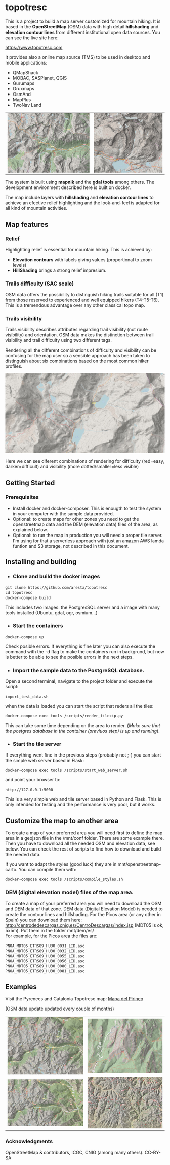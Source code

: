 # topotresc
This is a project to build a map server customized for mountain hiking. It is based in the **OpenStreetMap** (OSM) data with high detail **hillshading** and **elevation contour lines** from different institutional open data sources. You can see the live site here: 

https://www.topotresc.com

It provides also a online map source (TMS) to be used in desktop and mobile applications:

- QMapShack
- MOBAC, SASPlanet, QGIS
- Gurumaps
- Oruxmaps
- OsmAnd
- MapPlus
- TwoNav Land



|             |     |
:-------------------------:|:-------------------------:|
|![Sant Maurici](docs/img/st_maurici.jpg)   |  ![Balaitus](docs/img/balaitus.jpg)  |

The system is built using **mapnik** and the **gdal tools** among others. The development environment described here is built on docker.

The map include layers with **hillshading** and **elevation contour lines** to achieve an efective relief highlighting and the look-and-feel is adapted for all kind of mountain activities.


## Map features ##
### Relief ###
Highlighting relief is essential for mountain hiking. This is achieved by:
- **Elevation contours** with labels giving values (proportional to zoom levels)
- **HillShading** brings a strong relief impresium.
 

### Trails difficulty (SAC scale)
OSM data offers the possibility to distinguish hiking trails suitable for all (T1) from those reserved to experienced and well equipped hikers (T4-T5-T6). This is a tremendous advantage over any other classical topo map.

### Trails visibility
Trails visibility describes attributes regarding trail visibility (not route visibility) and orientation. OSM data makes the distinction between trail visibility and trail difficulty using two different tags. 

Rendering all the different combinations of difficulty and visibility can be confusing for the map user so a sensible approach has been taken to distinguish about six combinations based on the most common hiker profiles.

![Paths difficulty and visibility](docs/img/paths.jpg)

Here we can see diferent combinations of rendering for difficulty (red=easy, darker=difficult) and visibility (more dotted/smaller=less visible)




## Getting Started

### Prerequisites

- Install docker and docker-composer. This is enougth to test the system in your computer with the sample data provided.
- Optional: to create maps for other zones you need to get the openstreetmap data and the DEM (elevation data) files of the area, as explained below.
- Optional: to run the map in production you will need a proper tile server. I'm using for that a serverless approach with just an amazon AWS lamda funtion and S3 storage, not described in this document.


## Installing and building

- ### Clone and build the docker images
```
git clone https://github.com/aresta/topotresc
cd topotresc
docker-compose build
```
This includes two images: the PostgresSQL server and a image with many tools installed (Ubuntu, gdal, ogr, osmium...)


- ### Start the containers
```
docker-compose up
```
Check posible errors.  If everything is fine later you can also execute the command with the -d flag to make the containers run in backgrund, but now is better to be able to see the posible errors in the next steps.

- ### Import the sample data to the PostgreSQL database.

Open a second terminal, navigate to the project folder and execute the script:
```
import_test_data.sh
```
when the data is loaded you can start the script that reders all the tiles:

```
docker-compose exec tools /scripts/render_tilezip.py
```
This can take some time depending on the area to render.
(*Make sure that the postgres database in the container (previuos step) is up and running*).

- ### Start the tile server
If everything went fine in the previous steps (probably not ;-) you can start the simple web server based in Flask:
```
docker-compose exec tools /scripts/start_web_server.sh
```

and point your browser to:
```
http://127.0.0.1:5000
```
This is a very simple web and tile server based in Python and Flask. This is only intended for testing and the performance is very poor, but it works. 

## Customize the map to another area
To create a map of your preferred area you will need first to define the map area in a geojson file in the /mnt/conf folder. There are some example there.  Then you have to download all the needed OSM and elevation data, see below.
You can check the rest of scripts to find how to download and build the needed data.

If you want to adapt the styles (good luck) they are in mnt/openstreetmap-carto. You can compile them with:
```
docker-compose exec tools /scripts/compile_styles.sh
```

### DEM (digital elevation model) files of the map area. 
To create a map of your preferred area you will need to download the OSM and DEM data of that zone.
DEM data (Digital Elevation Model) is needed to create the contour lines and hillshading.  For the Picos area (or any other in Spain) you can download them here: http://centrodedescargas.cnig.es/CentroDescargas/index.jsp (MDT05 is ok, 5x5m). Put them in the folder mnt/dem/es/  
For example, for the Picos area the files are:
```
PNOA_MDT05_ETRS89_HU30_0031_LID.asc
PNOA_MDT05_ETRS89_HU30_0032_LID.asc
PNOA_MDT05_ETRS89_HU30_0055_LID.asc
PNOA_MDT05_ETRS89_HU30_0056_LID.asc
PNOA_MDT05_ETRS89_HU30_0080_LID.asc
PNOA_MDT05_ETRS89_HU30_0081_LID.asc
```

## Examples

Visit the Pyrenees and Catalonia Topotresc map: [Mapa del Pirineo](https://topotresc.com "Mapa dels Pirineus i Catalunya")

(OSM data update updated every couple of months)


|             |     |
:-------------------------:|:-------------------------:|
|![Sant Maurici](docs/img/st_maurici_low_zoom.jpg)  |  ![Montcau](docs/img/montcau.jpg)  |
|![Medium zoom](docs/img/medium_zoom.jpg)  |  ![Low zoom](docs/img/low_zoom.jpg)   |

### Acknowledgments
OpenStreetMap & contributors, ICGC, CNIG (among many others). CC-BY-SA
